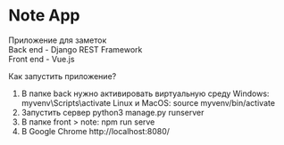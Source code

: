 # Note App
Приложение для заметок<br/>
Back end - Django REST Framework<br/>
Front end - Vue.js<br/>

Как запустить приложение? 
1) В папке back нужно активировать виртуальную среду
Windows: myvenv\Scripts\activate
Linux и MacOS: source myvenv/bin/activate
2) Запустить сервер
python3 manage.py runserver
3) В папке front > note: npm run serve
4) В Google Chrome http://localhost:8080/

